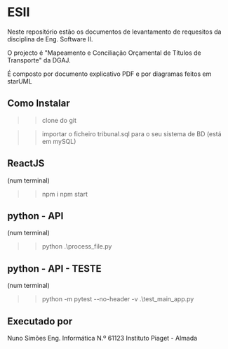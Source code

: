 # ESII

Neste repositório estão os documentos de levantamento de requesitos da disciplina de Eng. Software II.

O projecto é "Mapeamento e Conciliação Orçamental de Títulos de Transporte" da DGAJ.

É composto por documento explicativo PDF e por diagramas feitos em starUML

## Como Instalar

>> clone do git

>> importar o ficheiro tribunal.sql para o seu sistema de BD (está em mySQL)

## ReactJS
(num terminal)

>> npm i
>> npm start

## python - API
(num terminal)

>> python .\process_file.py

## python - API - TESTE
(num terminal)

>> python -m pytest --no-header -v .\test_main_app.py

## Executado por

Nuno Simões Eng. Informática N.º 61123 Instituto Piaget - Almada
